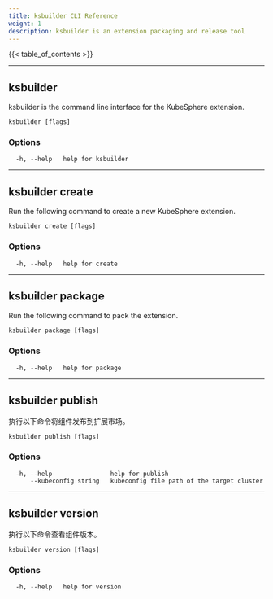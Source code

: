 ```yaml
---
title: ksbuilder CLI Reference
weight: 1
description: ksbuilder is an extension packaging and release tool
---
```


{{< table_of_contents >}}

------

## ksbuilder

ksbuilder is the command line interface for the KubeSphere extension.

```
ksbuilder [flags]
```

### Options

```
  -h, --help   help for ksbuilder
```

------

## ksbuilder create

Run the following command to create a new KubeSphere extension.

```
ksbuilder create [flags]
```

### Options

```
  -h, --help   help for create
```

------

## ksbuilder package

Run the following command to pack the extension.

```
ksbuilder package [flags]
```

### Options

```
  -h, --help   help for package
```

------

## ksbuilder publish

执行以下命令将组件发布到扩展市场。

```
ksbuilder publish [flags]
```

### Options

```
  -h, --help                help for publish
      --kubeconfig string   kubeconfig file path of the target cluster
```

------

## ksbuilder version

执行以下命令查看组件版本。

```
ksbuilder version [flags]
```

### Options

```
  -h, --help   help for version
```

